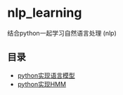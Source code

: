 # nlp_learning
结合python一起学习自然语言处理 (nlp)

## 目录
* [python实现语言模型](https://github.com/SeanLee97/nlp_learning/tree/master/language_model) 
* [python实现HMM](https://github.com/SeanLee97/nlp_learning/tree/master/hmm) 

